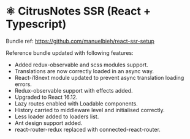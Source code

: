 # ⚛ CitrusNotes SSR (React + Typescript)
Bundle ref: https://github.com/manuelbieh/react-ssr-setup

Reference bundle updated with following features:
- Added redux-observable and scss modules support.
- Translations are now correctly loaded in an async way.
- React-i18next module updated to prevent async translation loading errors.
- Redux-observable support with effects added.
- Upgraded to React 16.12.
- Lazy routes enabled with Loadable components.
- History carried to middleware level and initialised correctly.
- Less loader added to loaders list.
- Ant design support added.
- react-router-redux replaced with connected-react-router. 

